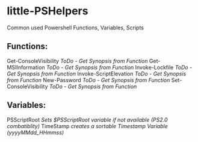 ﻿# little-PSHelpers
Common used Powershell Functions, Variables, Scripts

  ## Functions:
Get-ConsoleVisibility
	*ToDo - Get Synopsis from Function*
Get-MSIInformation
	*ToDo - Get Synopsis from Function*
Invoke-Lockfile
	*ToDo - Get Synopsis from Function*
Invoke-ScriptElevation
	*ToDo - Get Synopsis from Function*
New-Password
	*ToDo - Get Synopsis from Function*
Set-ConsoleVisibility
	*ToDo - Get Synopsis from Function*

  ## Variables:
PSScriptRoot
	*Sets $PSScriptRoot  variable if not available (PS2.0 combatiblity)*
TimeStamp
	*creates a sortable Timestamp Variable (yyyyMMdd_HHmmss)*
